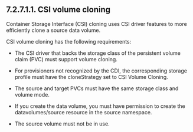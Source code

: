 ## 7.2.7.1.1. CSI volume cloning

Container Storage Interface (CSI) cloning uses CSI driver features to more efficiently clone a source data volume.

CSI volume cloning has the following requirements:

- The CSI driver that backs the storage class of the persistent volume claim (PVC) must support volume cloning.
- For provisioners not recognized by the CDI, the corresponding storage profile must have the cloneStrategy set to CSI Volume Cloning.
- The source and target PVCs must have the same storage class and volume mode.

- If you create the data volume, you must have permission to create the datavolumes/source resource in the source namespace.
- The source volume must not be in use.

